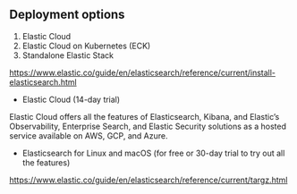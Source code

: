 ## Deployment options

1. Elastic Cloud
2. Elastic Cloud on Kubernetes (ECK)
3. Standalone Elastic Stack

https://www.elastic.co/guide/en/elasticsearch/reference/current/install-elasticsearch.html

- Elastic Cloud (14-day trial)

Elastic Cloud offers all the features of Elasticsearch, Kibana, and Elastic’s Observability, Enterprise Search, and 
Elastic Security solutions as a hosted service available on AWS, GCP, and Azure.

- Elasticsearch for Linux and macOS (for free or 30-day trial to try out all the features)

https://www.elastic.co/guide/en/elasticsearch/reference/current/targz.html